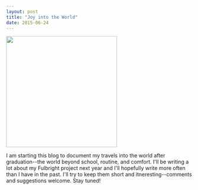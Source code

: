 ```yaml
---
layout: post
title: "Joy into the World"
date: 2015-06-24
---
```


<img src="../../../img/joyintotheworld.jpg" height="300" />

I am starting this blog to document my travels into the world after graduation--the world beyond school, routine, and comfort. I'll be writing a lot about my Fulbright project next year and I'll hopefully write more often than I have in the past. I'll try to keep them short and itneresting--comments and suggestions welcome. Stay tuned!